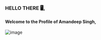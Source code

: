 ### HELLO THERE 🖥️, 
#### Welcome to the Profile of Amandeep Singh,

<!--
**Amandeepsingh5/Amandeepsingh5** is a ✨ _special_ ✨ repository because its `README.md` (this file) appears on your GitHub profile.

Here are some ideas to get you started:

- 🔭 I’m currently working on ...
- 🌱 I’m currently learning ...
- 👯 I’m looking to collaborate on ...
- 🤔 I’m looking for help with ...
- 💬 Ask me about ...
- 📫 How to reach me: ...
- 😄 Pronouns: ...
- ⚡ Fun fact: ...
-->
![image](https://user-images.githubusercontent.com/34280127/99584892-8f993780-29b3-11eb-8520-e17d4eed06b1.png)

